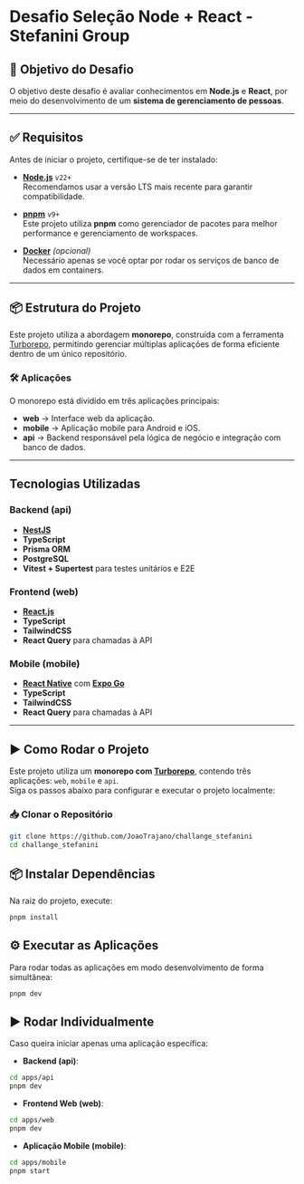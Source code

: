 # Desafio Seleção Node + React - Stefanini Group

## 🎯 Objetivo do Desafio

O objetivo deste desafio é avaliar conhecimentos em **Node.js** e **React**, por meio do desenvolvimento de um **sistema de gerenciamento de pessoas**.

---

## ✅ Requisitos

Antes de iniciar o projeto, certifique-se de ter instalado:

- **[Node.js](https://nodejs.org/)** `v22+`  
  Recomendamos usar a versão LTS mais recente para garantir compatibilidade.

- **[pnpm](https://pnpm.io/)** `v9+`  
  Este projeto utiliza **pnpm** como gerenciador de pacotes para melhor performance e gerenciamento de workspaces.

- **[Docker](https://www.docker.com/)** _(opcional)_  
  Necessário apenas se você optar por rodar os serviços de banco de dados em containers.

---

## 📦 Estrutura do Projeto

Este projeto utiliza a abordagem **monorepo**, construída com a ferramenta [Turborepo](https://turborepo.com/), permitindo gerenciar múltiplas aplicações de forma eficiente dentro de um único repositório.

### 🛠 Aplicações

O monorepo está dividido em três aplicações principais:

- **web** → Interface web da aplicação.
- **mobile** → Aplicação mobile para Android e iOS.
- **api** → Backend responsável pela lógica de negócio e integração com banco de dados.

---

## Tecnologias Utilizadas

### Backend (api)

- **[NestJS](https://nestjs.com/)**
- **TypeScript**
- **Prisma ORM**
- **PostgreSQL**
- **Vitest + Supertest** para testes unitários e E2E

### Frontend (web)

- **[React.js](https://react.dev/)**
- **TypeScript**
- **TailwindCSS**
- **React Query** para chamadas à API

### Mobile (mobile)

- **[React Native](https://reactnative.dev/)** com **[Expo Go](https://expo.dev/)**
- **TypeScript**
- **TailwindCSS**
- **React Query** para chamadas à API

---

## ▶️ Como Rodar o Projeto

Este projeto utiliza um **monorepo com [Turborepo](https://turborepo.com/)**, contendo três aplicações: `web`, `mobile` e `api`.  
Siga os passos abaixo para configurar e executar o projeto localmente:

### 📥 Clonar o Repositório

```bash
git clone https://github.com/JoaoTrajano/challange_stefanini
cd challange_stefanini
```

## 📦 Instalar Dependências

Na raiz do projeto, execute:

```bash
pnpm install
```

## ⚙️ Executar as Aplicações

Para rodar todas as aplicações em modo desenvolvimento de forma simultânea:

```bash
pnpm dev
```

## ▶️ Rodar Individualmente

Caso queira iniciar apenas uma aplicação específica:

- **Backend (api)**:

```bash
cd apps/api
pnpm dev
```

- **Frontend Web (web)**:

```bash
cd apps/web
pnpm dev
```

- **Aplicação Mobile (mobile)**:

```bash
cd apps/mobile
pnpm start
```
